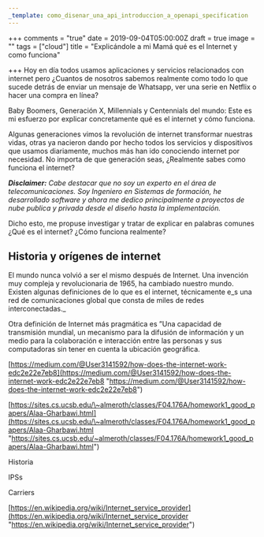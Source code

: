 ```yaml
---
_template: como_disenar_una_api_introduccion_a_openapi_specification
---
```



+++
comments = "true"
date = 2019-09-04T05:00:00Z
draft = true
image = ""
tags = ["cloud"]
title = "Explicándole a mi Mamá qué es el Internet y como funciona"

+++
Hoy en día todos usamos aplicaciones y servicios relacionados con internet pero ¿Cuantos de nosotros sabemos realmente como todo lo que sucede detrás de enviar un mensaje de Whatsapp, ver una serie en Netflix o hacer una compra en línea?

Baby Boomers, Generación X, Millennials y Centennials del mundo: Este es mi esfuerzo por explicar concretamente qué es el internet y cómo funciona.  

Algunas generaciones vimos la revolución de internet transformar nuestras vidas, otras ya nacieron dando por hecho todos los servicios y dispositivos que usamos diariamente, muchos más han ido conociendo internet por necesidad. No importa de que generación seas, ¿Realmente sabes como funciona el internet?

**_Disclaimer:_** _Cabe destacar que no soy un experto en el área de telecomunicaciones. Soy Ingeniero en Sistemas de formación, he desarrollado software y ahora me dedico principalmente a proyectos de nube publica y privada desde el diseño hasta la implementación._

Dicho esto, me propuse investigar y tratar de explicar en palabras comunes ¿Qué es el internet? ¿Cómo funciona realmente?

## Historia y orígenes de internet

El mundo nunca volvió a ser el mismo después de Internet. Una invención muy compleja y revolucionaria de 1965, ha cambiado nuestro mundo. Existen algunas definiciones de lo que es el internet, técnicamente e_s una red de comunicaciones global que consta de miles de redes interconectadas._

Otra definición de Internet más pragmática es ”Una capacidad de transmisión mundial, un mecanismo para la difusión de información y un medio para la colaboración e interacción entre las personas y sus computadoras sin tener en cuenta la ubicación geográfica.

[https://medium.com/@User3141592/how-does-the-internet-work-edc2e22e7eb8](https://medium.com/@User3141592/how-does-the-internet-work-edc2e22e7eb8 "https://medium.com/@User3141592/how-does-the-internet-work-edc2e22e7eb8")

[https://sites.cs.ucsb.edu/\~almeroth/classes/F04.176A/homework1_good_papers/Alaa-Gharbawi.html](https://sites.cs.ucsb.edu/\~almeroth/classes/F04.176A/homework1_good_papers/Alaa-Gharbawi.html "https://sites.cs.ucsb.edu/~almeroth/classes/F04.176A/homework1_good_papers/Alaa-Gharbawi.html")

Historia

IPSs

Carriers

[https://en.wikipedia.org/wiki/Internet_service_provider](https://en.wikipedia.org/wiki/Internet_service_provider "https://en.wikipedia.org/wiki/Internet_service_provider")
